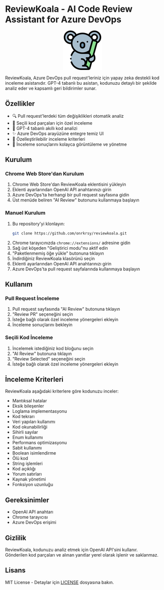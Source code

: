 # ReviewKoala - AI Code Review Assistant for Azure DevOps

<div align="center">
  <img src="images/icon128.png" alt="ReviewKoala Logo" width="128" height="128">
</div>

ReviewKoala, Azure DevOps pull request'leriniz için yapay zeka destekli kod inceleme asistanıdır. GPT-4 tabanlı bu asistan, kodunuzu detaylı bir şekilde analiz eder ve kapsamlı geri bildirimler sunar.

## Özellikler

- 🔍 Pull request'lerdeki tüm değişiklikleri otomatik analiz
- 📝 Seçili kod parçaları için özel inceleme
- 🤖 GPT-4 tabanlı akıllı kod analizi
- ✨ Azure DevOps arayüzüne entegre temiz UI
- 🎯 Özelleştirilebilir inceleme kriterleri
- 🔄 İnceleme sonuçlarını kolayca görüntüleme ve yönetme

## Kurulum

### Chrome Web Store'dan Kurulum
1. Chrome Web Store'dan ReviewKoala eklentisini yükleyin
2. Eklenti ayarlarından OpenAI API anahtarınızı girin
3. Azure DevOps'ta herhangi bir pull request sayfasına gidin
4. Üst menüde beliren "AI Review" butonunu kullanmaya başlayın

### Manuel Kurulum
1. Bu repository'yi klonlayın:
   ```bash
   git clone https://github.com/onrkrsy/reviewkoala.git
   ```
2. Chrome tarayıcınızda `chrome://extensions/` adresine gidin
3. Sağ üst köşeden "Geliştirici modu"nu aktif edin
4. "Paketlenmemiş öğe yükle" butonuna tıklayın
5. İndirdiğiniz ReviewKoala klasörünü seçin
6. Eklenti ayarlarından OpenAI API anahtarınızı girin
7. Azure DevOps'ta pull request sayfalarında kullanmaya başlayın

## Kullanım

### Pull Request İnceleme

1. Pull request sayfasında "AI Review" butonuna tıklayın
2. "Review PR" seçeneğini seçin
3. İsteğe bağlı olarak özel inceleme yönergeleri ekleyin
4. İnceleme sonuçlarını bekleyin

### Seçili Kod İnceleme

1. İncelemek istediğiniz kod bloğunu seçin
2. "AI Review" butonuna tıklayın
3. "Review Selected" seçeneğini seçin
4. İsteğe bağlı olarak özel inceleme yönergeleri ekleyin

## İnceleme Kriterleri

ReviewKoala aşağıdaki kriterlere göre kodunuzu inceler:

- Mantıksal hatalar
- Eksik bileşenler
- Loglama implementasyonu  
- Kod tekrarı
- Veri yapıları kullanımı
- Kod okunabilirliği
- Sihirli sayılar
- Enum kullanımı
- Performans optimizasyonu
- Sabit kullanımı
- Boolean isimlendirme
- Ölü kod
- String işlemleri
- Kod açıklığı
- Yorum satırları
- Kaynak yönetimi
- Fonksiyon uzunluğu



## Gereksinimler

- OpenAI API anahtarı
- Chrome tarayıcısı
- Azure DevOps erişimi

## Gizlilik

ReviewKoala, kodunuzu analiz etmek için OpenAI API'sini kullanır. Gönderilen kod parçaları ve alınan yanıtlar yerel olarak işlenir ve saklanmaz.
 

## Lisans

MIT License - Detaylar için [LICENSE](LICENSE) dosyasına bakın.
